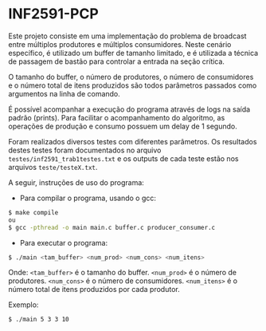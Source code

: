 # INF2591-PCP

Este projeto consiste em uma implementação do problema de broadcast entre múltiplos produtores e múltiplos consumidores. Neste cenário específico, é utilizado um buffer de tamanho limitado, e é utilizada a técnica de passagem de bastão para controlar a entrada na seção crítica.

O tamanho do buffer, o número de produtores, o número de consumidores e o número total de itens produzidos são todos parâmetros passados como argumentos na linha de comando.

É possível acompanhar a execução do programa através de logs na saída padrão (prints). Para facilitar o acompanhamento do algoritmo, as operações de produção e consumo possuem um delay de 1 segundo.

Foram realizados diversos testes com diferentes parâmetros. Os resultados destes testes foram documentados no arquivo ```testes/inf2591_trab1testes.txt``` e os outputs de cada teste estão nos arquivos ```teste/testeX.txt```.

A seguir, instruções de uso do programa:

- Para compilar o programa, usando o gcc:
```bash
$ make compile
ou
$ gcc -pthread -o main main.c buffer.c producer_consumer.c
```

- Para executar o programa:
```bash
$ ./main <tam_buffer> <num_prod> <num_cons> <num_itens>
```
Onde:
```<tam_buffer>``` é o tamanho do buffer.
```<num_prod>``` é o número de produtores.
```<num_cons>``` é o número de consumidores.
```<num_itens>``` é o número total de itens produzidos por cada produtor.

Exemplo:
```bash
$ ./main 5 3 3 10
```
